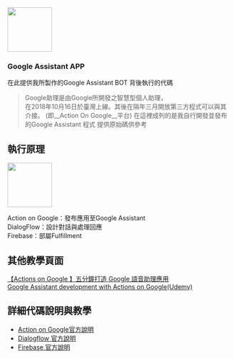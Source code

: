 <img src="https://upload.wikimedia.org/wikipedia/commons/c/cb/Google_Assistant_logo.svg" width=100 height=100 />

### Google Assistant APP  

在此提供我所製作的Google Assistant BOT 背後執行的代碼  
>Google助理是由Google所開發之智慧型個人助理，  
>在2018年10月16日於臺灣上線。其後在隔年三月開放第三方程式可以與其介接。
>(即__Action On Google__平台)
>在這裡成列的是我自行開發並發布的Google Assistant 程式
>提供原始碼供參考
    
執行原理
-------
<img src="https://3.bp.blogspot.com/-R24be9V7-Rw/W9sUc0z_vpI/AAAAAAAALQ8/VJwkyJOBUYMcjn-aFeGDDhCtX8UiQ4P4wCLcBGAs/s1600/%25E7%2584%25A1%25E6%25A8%2599%25E9%25A1%258C%25E7%25B0%25A1%25E5%25A0%25B1.jpg" width=100px height=vm />

Action on Google：發布應用至Google Assistant  
DialogFlow：設計對話與處理回應  
Firebase：部屬Fulfillment  

其他教學頁面
-------
 [【Actions on Google 】五分鐘打造 Google 語音助理應用](https://makerpro.cc/2019/01/a-quick-start-for-google-actions/)  
 [Google Assistant development with Actions on Google(Udemy)](https://www.udemy.com/actions-on-google-app-google-assistant/)  


詳細代碼說明與教學
-------
* [Action on Google官方說明](https://developers.google.com/actions/) 
* [Dialogflow 官方說明](https://dialogflow.com/docs/getting-started)
* [Firebase 官方說明](https://firebase.google.com/docs)



